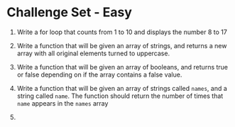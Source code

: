 # Challenge Set - Easy

1. Write a for loop that counts from 1 to 10 and displays the number 8 to 17

2. Write a function that will be given an array of strings, and returns a new array with all original elements turned to uppercase.

3. Write a function that will be given an array of booleans, and returns true or false depending on if the array contains a false value.

4. Write a function that will be given an array of strings called `names`, and a string called `name`. The function should return the number of times that `name` appears in the `names` array

5. 